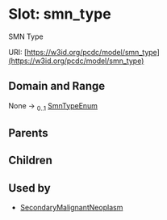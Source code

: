 
# Slot: smn_type


SMN Type

URI: [https://w3id.org/pcdc/model/smn_type](https://w3id.org/pcdc/model/smn_type)


## Domain and Range

None &#8594;  <sub>0..1</sub> [SmnTypeEnum](SmnTypeEnum.md)

## Parents


## Children


## Used by

 * [SecondaryMalignantNeoplasm](SecondaryMalignantNeoplasm.md)
